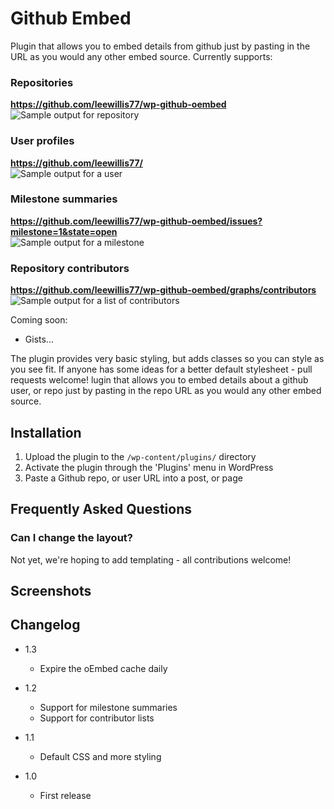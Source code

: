 # Github Embed

Plugin that allows you to embed details from github just by pasting in the URL as you would any other embed source. Currently supports:

### Repositories
__https://github.com/leewillis77/wp-github-oembed__  
![Sample output for repository](https://raw.github.com/leewillis77/wp-github-oembed/master/screenshot-1.png)

### User profiles
__https://github.com/leewillis77/__  
![Sample output for a user](https://raw.github.com/leewillis77/wp-github-oembed/master/screenshot-2.png)

### Milestone summaries
__https://github.com/leewillis77/wp-github-oembed/issues?milestone=1&state=open__  
![Sample output for a milestone](https://raw.github.com/leewillis77/wp-github-oembed/master/screenshot-3.png)

### Repository contributors
__https://github.com/leewillis77/wp-github-oembed/graphs/contributors__  
![Sample output for a list of contributors](https://raw.github.com/leewillis77/wp-github-oembed/master/screenshot-4.png)

Coming soon:

* Gists...

The plugin provides very basic styling, but adds classes so you can style as you see fit. If anyone has some ideas for a better default stylesheet - pull requests welcome!
lugin that allows you to embed details about a github user, or repo just by pasting in the repo URL as you would any other embed source. 

## Installation

1. Upload the plugin to the `/wp-content/plugins/` directory
2. Activate the plugin through the 'Plugins' menu in WordPress
3. Paste a Github repo, or user URL into a post, or page

## Frequently Asked Questions

### Can I change the layout?
Not yet, we're hoping to add templating - all contributions welcome!

## Screenshots


## Changelog

- 1.3
    - Expire the oEmbed cache daily

- 1.2
    - Support for milestone summaries
    - Support for contributor lists
- 1.1
    - Default CSS and more styling
- 1.0
	- First release
